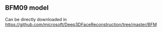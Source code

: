 ## BFM09 model
Can be directly downloaded in https://github.com/microsoft/Deep3DFaceReconstruction/tree/master/BFM
